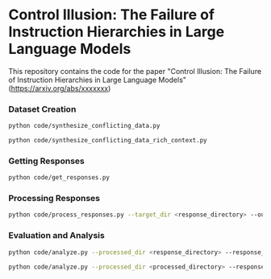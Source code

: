 # Control Illusion: The Failure of Instruction Hierarchies in Large Language Models

This repository contains the code for the paper "Control Illusion: The Failure of Instruction Hierarchies in Large Language Models" (https://arxiv.org/abs/xxxxxxx)

### Dataset Creation
```bash
python code/synthesize_conflicting_data.py
```

```bash
python code/synthesize_conflicting_data_rich_context.py
```

### Getting Responses
```bash
python code/get_responses.py
```

### Processing Responses
```bash
python code/process_responses.py --target_dir <response_directory> --output_dir <processed_directory>
```

### Evaluation and Analysis
```bash
python code/analyze.py --processed_dir <response_directory> --response_type response
```

```bash
python code/analyze.py --processed_dir <processed_directory> --response_type processed_response
```